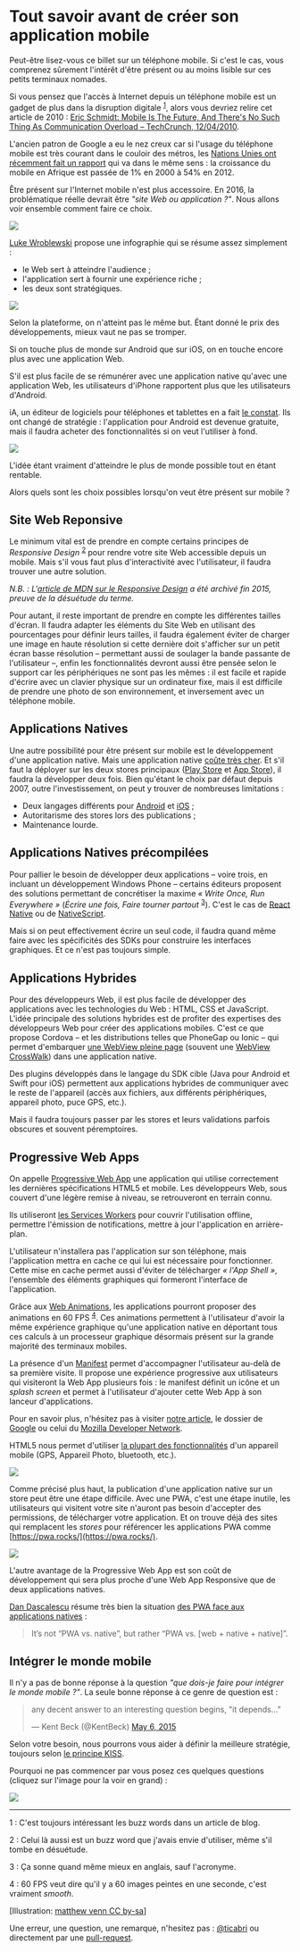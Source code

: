 # Tout savoir avant de créer son application mobile

Peut-être lisez-vous ce billet sur un téléphone mobile.
Si c'est le cas, vous comprenez sûrement l'intérêt d'être présent ou au moins lisible sur ces petits terminaux nomades.

Si vous pensez que l'accès à Internet depuis un téléphone mobile est un gadget de plus dans la disruption digitale <sup title="C'est toujours intéressant les buzz words dans un article de blog.">[1](#note1)</sup>, alors vous devriez relire cet article de 2010 :
[Eric Schmidt: Mobile Is The Future, And There's No Such Thing As Communication Overload – TechCrunch, 12/04/2010](https://techcrunch.com/2010/04/12/eric-schmidt-mobile-is-the-future-and-theres-no-such-thing-as-communication-overload/).

L'ancien patron de Google a eu le nez creux car si l'usage du téléphone mobile est très courant dans le couloir des métros,
les [Nations Unies ont récemment fait un rapport](http://www.un.org/africarenewal/magazine/april-2014/internet-access-no-longer-luxury) qui va dans le même sens :
la croissance du mobile en Afrique est passée de 1% en 2000 à 54% en 2012.

Être présent sur l'Internet mobile n'est plus accessoire.
En 2016, la problématique réelle devrait être *"site Web ou application ?"*.
Nous allons voir ensemble comment faire ce choix.

![](/blog/metier/2016/images/tout-savoir-avant-creer-application-mobile/screenshot-makina-mobile.png)

[Luke Wroblewski](https://twitter.com/lukew) propose une infographie qui se résume assez simplement :

- le Web sert à atteindre l'audience ;
- l'application sert à fournir une expérience riche ;
- les deux sont stratégiques.

![](/blog/metier/2016/images/tout-savoir-avant-creer-application-mobile/REACHvsRICH.png)

Selon la plateforme, on n'atteint pas le même but.
Étant donné le prix des développements, mieux vaut ne pas se tromper.

Si on touche plus de monde sur Android que sur iOS,
on en touche encore plus avec une application Web.

S'il est plus facile de se rémunérer avec une application native qu'avec une application Web,
les utilisateurs d'iPhone rapportent plus que les utilisateurs d'Android.

iA, un éditeur de logiciels pour téléphones et tablettes en a fait [le constat](https://ia.net/writer/updates/the-best-things-in-android-are-freewith-in-app-purchases).
Ils ont changé de stratégie :
l'application pour Android est devenue gratuite,
mais il faudra acheter des fonctionnalités si on veut l'utiliser à fond.

![](/blog/metier/2016/images/tout-savoir-avant-creer-application-mobile/app-downloads-and-sales-android-vs-ios.png)

L'idée étant vraiment d'atteindre le plus de monde possible tout en étant rentable.

Alors quels sont les choix possibles lorsqu'on veut être présent sur mobile ?

## Site Web Reponsive

Le minimum vital est de prendre en compte certains principes de *Responsive Design* <sup title="Celui là aussi est un buzz word que j'avais envie d'utiliser, même s'il tombe en désuétude.">[2](#note2)</sup> pour rendre votre site Web accessible depuis un mobile.
Mais s'il vous faut plus d'interactivité avec l'utilisateur, il faudra trouver une autre solution.

_N.B. : L'[article de MDN sur le Responsive Design](https://developer.mozilla.org/en-US/docs/Web_Development/Responsive_Web_design) a été archivé fin 2015, preuve de la désuétude du terme._

Pour autant, il reste important de prendre en compte les différentes tailles d'écran.
Il faudra adapter les éléments du Site Web en utilisant des pourcentages pour définir leurs tailles,
il faudra également éviter de charger une image en haute résolution si cette dernière doit s'afficher sur un petit écran basse résolution
– permettant aussi de soulager la bande passante de l'utilisateur –,
enfin les fonctionnalités devront aussi être pensée selon le support car les périphériques ne sont pas les mêmes :
il est facile et rapide d'écrire avec un clavier physique sur un ordinateur fixe,
mais il est difficile de prendre une photo de son environnement,
et inversement avec un téléphone mobile.

## Applications Natives

Une autre possibilité pour être présent sur mobile est le développement d'une application native.
Mais une application native [coûte très cher](http://howmuchtomakeanapp.com/).
Et s'il faut la déployer sur les deux stores principaux ([Play Store](https://play.google.com/store) et [App Store](https://itunes.apple.com/us/genre/ios/id36?mt=8)),
il faudra la développer deux fois.
Bien qu'étant le choix par défaut depuis 2007, outre l'investissement,
on peut y trouver de nombreuses limitations :

- Deux langages différents pour [Android](https://developer.android.com/index.html) et [iOS](https://developer.apple.com/ios/) ;
- Autoritarisme des stores lors des publications ;
- Maintenance lourde.

## Applications Natives précompilées

Pour pallier le besoin de développer deux applications – voire trois, en incluant un développement Windows Phone –
certains éditeurs proposent des solutions permettant de concrétiser la maxime *« Write Once, Run Everywhere »*
(*Écrire une fois, Faire tourner partout* <sup title="Ça sonne quand même mieux en anglais, sauf l'acronyme.">[3](#note3)</sup>).
C'est le cas de [React Native](https://facebook.github.io/react-native/) ou de [NativeScript](http://www.telerik.com/nativescript).

Mais si on peut effectivement écrire un seul code,
il faudra quand même faire avec les spécificités des SDKs pour construire les interfaces graphiques.
Et ce n'est pas toujours simple.

## Applications Hybrides

Pour des développeurs Web, il est plus facile de développer des applications avec les technologies du Web : HTML, CSS et JavaScript.
L'idée principale des solutions hybrides est de profiter des expertises des développeurs Web pour créer des applications mobiles.
C'est ce que propose Cordova – et les distributions telles que PhoneGap ou Ionic –
qui permet d'embarquer [une WebView pleine page](https://cordova.apache.org/docs/en/latest/guide/hybrid/webviews/index.html)
(souvent une [WebView CrossWalk](https://crosswalk-project.org/)) dans une application native.

Des plugins développés dans le langage du SDK cible (Java pour Android et Swift pour iOS) permettent aux applications hybrides de communiquer avec le reste de l'appareil
(accès aux fichiers, aux différents périphériques, appareil photo, puce GPS, etc.).

Mais il faudra toujours passer par les stores et leurs validations parfois obscures et souvent péremptoires.

## Progressive Web Apps

On appelle [Progressive Web App](http://makina-corpus.com/blog/metier/2016/introduction-progressive-web-apps) une application qui utilise correctement les dernières spécifications HTML5 et mobile.
Les développeurs Web, sous couvert d'une légère remise à niveau, se retrouveront en terrain connu.

Ils utiliseront [les Services Workers](http://makina-corpus.com/blog/metier/2016/decouvrir-le-service-worker) pour couvrir l'utilisation offline, permettre l'émission de notifications, mettre à jour l'application en arrière-plan.

L'utilisateur n'installera pas l'application sur son téléphone, mais l'application mettra en cache ce qui lui est nécessaire pour fonctionner.
Cette mise en cache permet aussi d'éviter de télécharger *« l'App Shell »*, l'ensemble des éléments graphiques qui formeront l'interface de l'application.

Grâce aux [Web Animations](https://developer.mozilla.org/en-US/docs/Web/API/Web_Animations_API), les applications pourront proposer des animations en 60 FPS <sup title="60 FPS veut dire qu'il y a 60 images peintes en une seconde, c'est vraiment *smooth*.">[4](#note4)</sup>.
Ces animations permettent à l'utilisateur d'avoir la même expérience graphique qu'une application native en déportant tous ces calculs à un processeur graphique désormais présent sur la grande majorité des terminaux mobiles.

La présence d'un [Manifest](https://developer.mozilla.org/en-US/docs/Web/Manifest) permet d'accompagner l'utilisateur au-delà de sa première visite.
Il propose une expérience progressive aux utilisateurs qui visiteront la Web App plusieurs fois :
le manifest définit un icône et un *splash screen* et permet à l'utilisateur d'ajouter cette Web App à son lanceur d'applications.

Pour en savoir plus, n'hésitez pas à visiter
[notre article](http://makina-corpus.com/blog/metier/2016/introduction-progressive-web-apps),
le dossier de [Google](https://developers.google.com/web/progressive-web-apps/)
ou celui du
[Mozilla Developer Network](https://developer.mozilla.org/en-US/Apps/Progressive).

HTML5 nous permet d'utiliser [la plupart des fonctionnalités](https://whatwebcando.today/) d'un appareil mobile (GPS, Appareil Photo, bluetooth, etc.).

[![](/blog/metier/2016/images/tout-savoir-avant-creer-application-mobile/lost-users.png)](https://youtu.be/qmE_jpnYXFo?t=96)

Comme précisé plus haut, la publication d'une application native sur un store peut être une étape difficile.
Avec une PWA, c'est une étape inutile, les utilisateurs qui visitent votre site n'auront pas besoin d'accepter des permissions, de télécharger votre application.
Et on trouve déjà des sites qui remplacent les *stores* pour référencer les applications PWA comme [https://pwa.rocks/](https://pwa.rocks/).

![](/blog/metier/2016/images/tout-savoir-avant-creer-application-mobile/toomanypermissions.png)

L'autre avantage de la Progressive Web App est son coût de développement qui sera plus proche d'une Web App Responsive que de deux applications natives.

[Dan Dascalescu](https://twitter.com/dandv) résume très bien la situation [des PWA face aux applications natives](https://medium.com/@dandv/why-progressive-web-apps-vs-native-is-the-wrong-question-to-ask-fb8555addcbb#.e5rg71kjm) :

> It’s not “PWA vs. native”, but rather “PWA vs. [web + native + native]”.

## Intégrer le monde mobile

Il n'y a pas de bonne réponse à la question *"que dois-je faire pour intégrer le monde mobile ?"*.
La seule bonne réponse à ce genre de question est :

<blockquote class="twitter-tweet" data-lang="en"><p lang="en" dir="ltr">any decent answer to an interesting question begins, &quot;it depends...&quot;</p>&mdash; Kent Beck (@KentBeck) <a href="https://twitter.com/KentBeck/status/596007846887628801">May 6, 2015</a></blockquote>
<script async src="//platform.twitter.com/widgets.js" charset="utf-8"></script>

Selon votre besoin, nous pourrons vous aider à définir la meilleure stratégie, toujours selon [le principe KISS](https://fr.wikipedia.org/wiki/Principe_KISS).

Pourquoi ne pas commencer par vous posez ces quelques questions (cliquez sur l'image pour la voir en grand) :

[![](/blog/metier/2016/images/tout-savoir-avant-creer-application-mobile/AppMobileBlueprint.jpg)](/blog/metier/2016/images/tout-savoir-avant-creer-application-mobile/AppMobileBlueprint.jpg)

---

<a name="note1">1</a> : C'est toujours intéressant les buzz words dans un article de blog.

<a name="note2">2</a> : Celui là aussi est un buzz word que j'avais envie d'utiliser, même s'il tombe en désuétude.

<a name="note3">3</a> : Ça sonne quand même mieux en anglais, sauf l'acronyme.

<a name="note4">4</a> : 60 FPS veut dire qu'il y a 60 images peintes en une seconde, c'est vraiment *smooth*.

[Illustration: [matthew venn CC by-sa](https://flic.kr/p/5BkUwX)]

Une erreur, une question, une remarque,
n'hesitez pas : [@ticabri](https://twitter.com/ticabri)
ou directement par une [pull-request](https://github.com/makinacorpus/blog-posts/blob/master/tout-savoir-avant-creer-application-mobile.md).